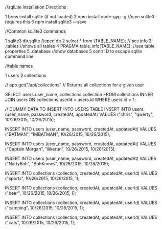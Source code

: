 //sqlLite Installation Directions :

1 brew install sqlite (if not loaded)
2 npm install node-gyp -g //npm sqlite3 requires this
3 npm install sqlite3 —save


//Common sqllite3 commands

1 sqlite3 db.sqlite //open db
2 select * from {TABLE_NAME}; // see info
3 .tables //shows all tables
4 PRAGMA table_info(TABLE_NAME); //see table properties
5 .database //show databases
5 contrl D to escape sqlite command line

//table names

1 users
2 collections


// app.get("/api/collections"
// Returns all collections for a given user

SELECT users.user_name, collections.collection
FROM collections
INNER JOIN users
ON collections.userId = users.id
WHERE users.id = 1;

// DUMMY DATA TO INSERT INTO USERS TABLE
INSERT INTO users (user_name, password, createdAt, updatedAt) VALUES ("chris", "qwerty", 10/26/2015, 10/26/2015);

INSERT INTO users (user_name, password, createdAt, updatedAt) VALUES ("BATMAN", "IMBATMAN", 10/26/2015, 10/26/2015);

INSERT INTO users (user_name, password, createdAt, updatedAt) VALUES ("Captain Morgan", "ilikerun", 10/26/2015, 10/26/2015);

INSERT INTO users (user_name, password, createdAt, updatedAt) VALUES ("NattyBoh", "BohKnows", 10/26/2015, 10/26/2015);

INSERT INTO collections (collection, createdAt, updatedAt, userId) VALUES ("sports", 10/26/2015, 10/26/2015, 1);

INSERT INTO collections (collection, createdAt, updatedAt, userId) VALUES ("beer", 10/26/2015, 10/26/2015, 1);

INSERT INTO collections (collection, createdAt, updatedAt, userId) VALUES ("camping", 10/26/2015, 10/26/2015, 1);

INSERT INTO collections (collection, createdAt, updatedAt, userId) VALUES ("cats", 10/26/2015, 10/26/2015, 1);
